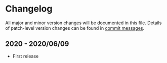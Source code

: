 # Changelog
All major and minor version changes will be documented in this file. Details of
patch-level version changes can be found in [commit messages](../../commits/master).

## 2020 - 2020/06/09
- First release
